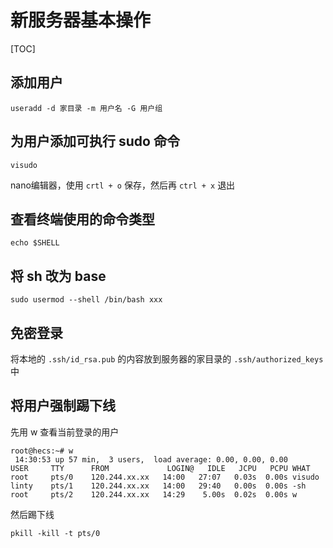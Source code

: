 # 新服务器基本操作
[TOC]

## 添加用户
```
useradd -d 家目录 -m 用户名 -G 用户组
```

## 为用户添加可执行 sudo 命令
```
visudo
```
nano编辑器，使用 `crtl + o` 保存，然后再 `ctrl + x` 退出

## 查看终端使用的命令类型
```
echo $SHELL
```

## 将 sh 改为 base
```
sudo usermod --shell /bin/bash xxx
```

## 免密登录
将本地的 `.ssh/id_rsa.pub` 的内容放到服务器的家目录的 `.ssh/authorized_keys` 中

## 将用户强制踢下线
先用 w 查看当前登录的用户
```
root@hecs:~# w
 14:30:53 up 57 min,  3 users,  load average: 0.00, 0.00, 0.00
USER     TTY      FROM             LOGIN@   IDLE   JCPU   PCPU WHAT
root     pts/0    120.244.xx.xx   14:00   27:07   0.03s  0.00s visudo
linty    pts/1    120.244.xx.xx   14:00   29:40   0.00s  0.00s -sh
root     pts/2    120.244.xx.xx   14:29    5.00s  0.02s  0.00s w
```

然后踢下线
```
pkill -kill -t pts/0
```

